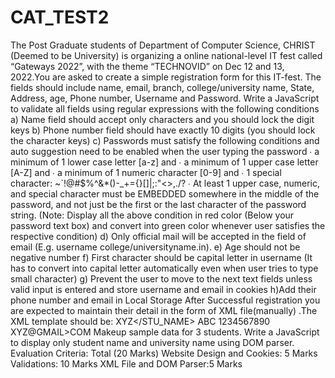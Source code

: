 # CAT_TEST2

The Post Graduate students of Department of Computer Science, CHRIST (Deemed to be University) is organizing a online national-level IT fest called “Gateways 2022”, with the theme “TECHNOVID” on Dec 12 and 13, 2022.You are asked to create a simple registration form for this IT-fest. The fields should include name, email, branch, college/university name, State, Address, age, Phone number, Username and Password. Write a JavaScript to validate all fields using regular expressions with the following conditions
a) Name field should accept only characters and you should lock the digit keys
b) Phone number field should have exactly 10 digits (you should lock the character keys)
c) Passwords must satisfy the following conditions and auto suggestion need to be enabled when the user typing the password
∙ a minimum of 1 lower case letter [a-z] and
∙ a minimum of 1 upper case letter [A-Z] and
∙ a minimum of 1 numeric character [0-9] and
∙ 1 special character: ~`!@#$%^&\*()-\_+={}[]|\;:"<>,./?
∙ At least 1 upper case, numeric, and special character must be EMBEDDED somewhere in the middle of the password, and not just be the first or the last character of the password string.
(Note: Display all the above condition in red color (Below your password text box) and convert into green color whenever user satisfies the respective condition)
d) Only official mail will be accepted in the field of email (E.g. username college/universityname.in).
e) Age should not be negative number
f) First character should be capital letter in username (It has to convert into capital letter automatically even when user tries to type small character)
g) Prevent the user to move to the next text fields unless valid input is entered and store username and email in cookies
h)Add their phone number and email in Local Storage
After Successful registration you are expected to maintain their detail in the form of XML file(manually) .The XML template should be:
<CHRIST>
<COMPUTER-SCIENCE>
<STU-NAME>XYZ</STU_NAME>
<STU-UNIVERSITY>ABC</STU-UNIVERSITY>
<STU-PHONE>1234567890</STU-PHONE>
<STU-EMAIL>XYZ@GMAIL>COM
</COMPUTER-SCIENCE>
</CHRIST>
Makeup sample data for 3 students. Write a JavaScript to display only student name and university name using DOM parser.
Evaluation Criteria: Total (20 Marks)
Website Design and Cookies: 5 Marks
Validations: 10 Marks
XML File and DOM Parser:5 Marks
